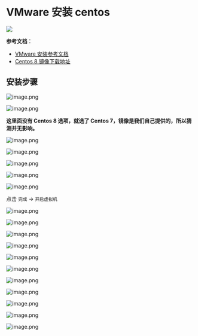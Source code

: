 # VMware 安装 centos
![](https://picker-oss.oss-cn-beijing.aliyuncs.com/20200427/2e282d466f718440bc5df01418f336e4.png_target)

**参考文档**：
* [VMware 安装参考文档](https://www.ypojie.com/6066.html)
* [Centos 8 镜像下载地址](http://mirrors.huaweicloud.com/centos/8.1.1911/isos/x86_64/)

## 安装步骤
![image.png](https://picker-oss.oss-cn-beijing.aliyuncs.com/20200427/1dfbbdf592e7b410bbb55f9acdc8a6f1.png_target)

![image.png](https://picker-oss.oss-cn-beijing.aliyuncs.com/20200427/ea938d44ab9d6cc44e8596b1af43fd14.png_target)

**这里面没有 Centos 8 选项，就选了 Centos 7，镜像是我们自己提供的，所以猜测并无影响。**

![image.png](https://picker-oss.oss-cn-beijing.aliyuncs.com/20200427/5d2c9d2cb472f54a6c9d5324e56fee9e.png_target)

![image.png](https://picker-oss.oss-cn-beijing.aliyuncs.com/20200427/7d42801a3c166621756992ec80ffe81b.png_target)

![image.png](https://picker-oss.oss-cn-beijing.aliyuncs.com/20200427/c0ea054b7beaacc163b2d1197f3a2e57.png_target)

![image.png](https://picker-oss.oss-cn-beijing.aliyuncs.com/20200427/1062c7da4b3b2093c9726c22c76ac2c4.png_target)

![image.png](https://picker-oss.oss-cn-beijing.aliyuncs.com/20200427/5fe8dff91eb4de440d5e09c0727e4ed1.png_target)

点击 `完成` -> `开启虚拟机`

![image.png](https://picker-oss.oss-cn-beijing.aliyuncs.com/20200427/62ef24c6cc473d8cd7957b4303de267b.png_target)

![image.png](https://picker-oss.oss-cn-beijing.aliyuncs.com/20200427/8ffd2058785ae4ed3d68ffb61a2a0e3b.png_target)

![image.png](https://picker-oss.oss-cn-beijing.aliyuncs.com/20200427/fa84f9699625ab8a80e1b7c3d2b2626d.png_target)

![image.png](https://picker-oss.oss-cn-beijing.aliyuncs.com/20200427/a9034905c0818bce877d958c6d82d7ab.png_target)

![image.png](https://picker-oss.oss-cn-beijing.aliyuncs.com/20200427/e65d4b9ab85f9fb08bd9d0e5b5f1b796.png_target)

![image.png](https://picker-oss.oss-cn-beijing.aliyuncs.com/20200427/b10057a2a3211d4297d7c6b823108bd8.png_target)

![image.png](https://picker-oss.oss-cn-beijing.aliyuncs.com/20200427/8df7db3da42e8311a3799890983fbc20.png_target)

![image.png](https://picker-oss.oss-cn-beijing.aliyuncs.com/20200427/5c295caf273d0c0531edf13de41477a8.png_target)

![image.png](https://picker-oss.oss-cn-beijing.aliyuncs.com/20200427/0cb23968d5a4ff54ef93ca1b88917466.png_target)

![image.png](https://picker-oss.oss-cn-beijing.aliyuncs.com/20200427/bd99669f84de048014834131d81f8228.png_target)

![image.png](https://picker-oss.oss-cn-beijing.aliyuncs.com/20200427/5d6bab4d033f5797371e4d8617365322.png_target)